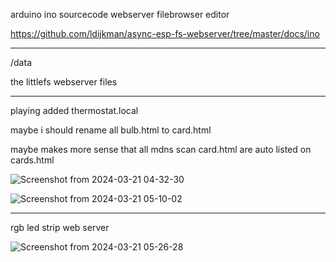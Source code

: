 arduino ino sourcecode webserver filebrowser editor

https://github.com/ldijkman/async-esp-fs-webserver/tree/master/docs/ino

---

/data

the littlefs webserver files

---

playing added thermostat.local 

maybe i should rename all bulb.html to card.html

maybe makes more sense that all mdns scan card.html are auto listed on cards.html


![Screenshot from 2024-03-21 04-32-30](https://github.com/ldijkman/async-esp-fs-webserver/assets/45427770/e49e7671-d3a0-4135-bd3d-f55fd7eade06)


![Screenshot from 2024-03-21 05-10-02](https://github.com/ldijkman/async-esp-fs-webserver/assets/45427770/1fc776ee-2c20-4687-97b8-aa720c72762e)



---

rgb led strip web server 

![Screenshot from 2024-03-21 05-26-28](https://github.com/ldijkman/async-esp-fs-webserver/assets/45427770/43d51780-db97-4025-9cc3-e0fa5bb18822)
